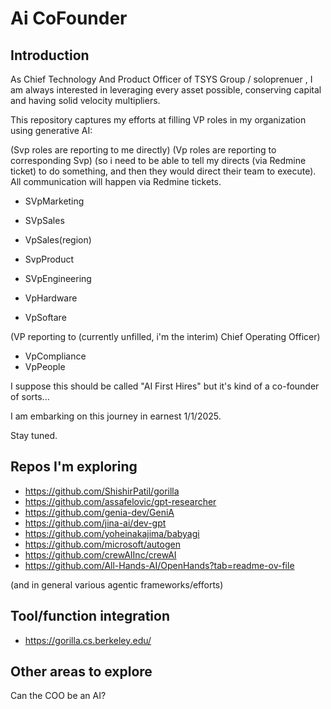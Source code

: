 # Ai CoFounder

## Introduction

As Chief Technology And  Product Officer of TSYS Group / soloprenuer , I am always interested in leveraging every asset possible, conserving capital and
having solid velocity multipliers.

This repository captures my efforts at filling VP roles in my organization using generative AI:

(Svp roles are reporting to me directly)
(Vp roles are reporting to corresponding Svp)
(so i need to be able to tell my directs (via Redmine ticket) to do something, and then they would direct their team to execute). All communication will happen via Redmine tickets.

- SVpMarketing
- SVpSales
- VpSales(region)

- SvpProduct

- SVpEngineering
- VpHardware
- VpSoftare

(VP reporting to (currently unfilled, i'm the interim) Chief Operating Officer)

- VpCompliance
- VpPeople

I suppose this should be called "AI First Hires" but it's kind of a co-founder of sorts...

I am embarking on this journey in earnest 1/1/2025. 

Stay tuned.

## Repos I'm exploring

- https://github.com/ShishirPatil/gorilla
- https://github.com/assafelovic/gpt-researcher
- https://github.com/genia-dev/GeniA
- https://github.com/jina-ai/dev-gpt
- https://github.com/yoheinakajima/babyagi
- https://github.com/microsoft/autogen
- https://github.com/crewAIInc/crewAI
- https://github.com/All-Hands-AI/OpenHands?tab=readme-ov-file

(and in general various agentic frameworks/efforts)

## Tool/function integration

- https://gorilla.cs.berkeley.edu/

## Other areas to explore

Can the COO be an AI?
